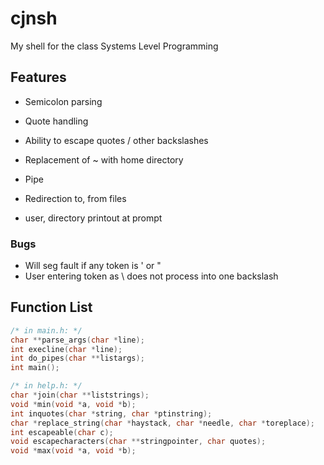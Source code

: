 # cjnsh
My shell for the class Systems Level Programming

## Features
- Semicolon parsing
- Quote handling 
- Ability to escape quotes / other backslashes 
- Replacement of ~ with home directory 
- Pipe
- Redirection to, from files

- user, directory printout at prompt

### Bugs 

- Will seg fault if any token is \' or \"
- User entering token as \\ does not process into one backslash

## Function List

```c
/* in main.h: */
char **parse_args(char *line);
int execline(char *line);
int do_pipes(char **listargs);
int main();

/* in help.h: */
char *join(char **liststrings);
void *min(void *a, void *b);
int inquotes(char *string, char *ptinstring);
char *replace_string(char *haystack, char *needle, char *toreplace);
int escapeable(char c);
void escapecharacters(char **stringpointer, char quotes);
void *max(void *a, void *b);
```
